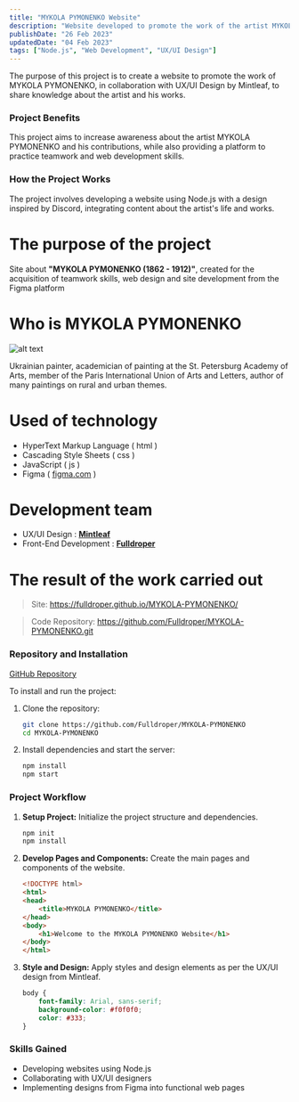 ```yaml
---
title: "MYKOLA PYMONENKO Website"
description: "Website developed to promote the work of the artist MYKOLA PYMONENKO, in collaboration with Mintleaf UX/UI Design"
publishDate: "26 Feb 2023"
updatedDate: "04 Feb 2023"
tags: ["Node.js", "Web Development", "UX/UI Design"]
---
```

The purpose of this project is to create a website to promote the work of MYKOLA PYMONENKO, in collaboration with UX/UI Design by Mintleaf, to share knowledge about the artist and his works.

### Project Benefits
This project aims to increase awareness about the artist MYKOLA PYMONENKO and his contributions, while also providing a platform to practice teamwork and web development skills.

### How the Project Works
The project involves developing a website using Node.js with a design inspired by Discord, integrating content about the artist's life and works.

# The purpose of the project
 Site about **"MYKOLA PYMONENKO (1862 - 1912)"**, created for the acquisition of teamwork skills, web design and site development from the Figma platform

# Who is **MYKOLA PYMONENKO**

![alt text](./introdution-face.png "Logo Title Text 1")

Ukrainian painter, academician of painting at the St. Petersburg Academy of Arts, member of the Paris International Union of Arts and Letters, author of many paintings on rural and urban themes.

# Used of technology

- HyperText Markup Language ( html )
- Cascading Style Sheets ( css )
- JavaScript ( js )
- Figma ( [figma.com](https://figma.com/) )

# Development team

- UX/UI Design : [**Mintleaf**]()
- Front-End Development : [**Fulldroper**](https://fulldroper.cf/)

# The result of the work carried out

> Site: https://fulldroper.github.io/MYKOLA-PYMONENKO/

> Code Repository: https://github.com/Fulldroper/MYKOLA-PYMONENKO.git

### Repository and Installation
[GitHub Repository](https://github.com/Fulldroper/MYKOLA-PYMONENKO)

To install and run the project:

1. Clone the repository:
    ```bash
    git clone https://github.com/Fulldroper/MYKOLA-PYMONENKO
    cd MYKOLA-PYMONENKO
    ```

2. Install dependencies and start the server:
    ```bash
    npm install
    npm start
    ```

### Project Workflow
1. **Setup Project:** Initialize the project structure and dependencies.
    ```bash
    npm init
    npm install
    ```

2. **Develop Pages and Components:** Create the main pages and components of the website.
    ```html
    <!DOCTYPE html>
    <html>
    <head>
        <title>MYKOLA PYMONENKO</title>
    </head>
    <body>
        <h1>Welcome to the MYKOLA PYMONENKO Website</h1>
    </body>
    </html>
    ```

3. **Style and Design:** Apply styles and design elements as per the UX/UI design from Mintleaf.
    ```css
    body {
        font-family: Arial, sans-serif;
        background-color: #f0f0f0;
        color: #333;
    }
    ```

### Skills Gained
- Developing websites using Node.js
- Collaborating with UX/UI designers
- Implementing designs from Figma into functional web pages

